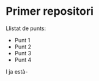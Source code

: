 <h1>Primer repositori</h1>
<div>
	<p>Llistat de punts:</p>
	<ul>
		<li>Punt 1</li>
		<li>Punt 2</li>
		<li>Punt 3</li>
		<li>Punt 4</li>
	</ul>
	<p>I ja està-</p>
</div>